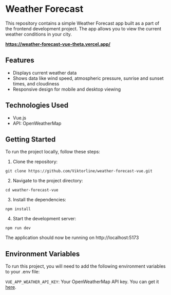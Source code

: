 # Weather Forecast

This repository contains a simple Weather Forecast app built as a part of the frontend development project. The app allows you to view the current weather conditions in your city.

**https://weather-forecast-vue-theta.vercel.app/**

## Features

- Displays current weather data
- Shows data like wind speed, atmospheric pressure, sunrise and sunset times, and cloudiness
- Responsive design for mobile and desktop viewing

## Technologies Used

- Vue.js
- API: OpenWeatherMap

## Getting Started

To run the project locally, follow these steps:

1. Clone the repository:

```
git clone https://github.com/Viktorline/weather-forecast-vue.git
```

2. Navigate to the project directory:

```
cd weather-forecast-vue
```

3. Install the dependencies:

```
npm install
```

4. Start the development server:

```
npm run dev
```

The application should now be running on http://localhost:5173

## Environment Variables

To run this project, you will need to add the following environment variables to your .env file:

`VUE_APP_WEATHER_API_KEY`: Your OpenWeatherMap API key. You can get it [here](https://openweathermap.org).

